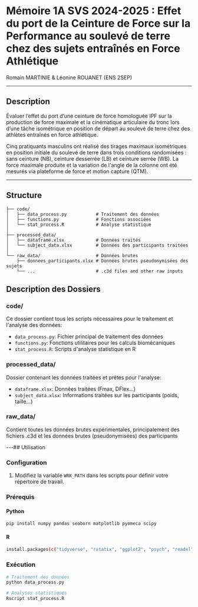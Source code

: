 # Mémoire 1A SVS 2024-2025 : Effet du port de la Ceinture de Force sur la Performance au soulevé de terre chez des sujets entraînés en Force Athlétique

Romain MARTINIE & Léonine ROUANET (ENS 2SEP)

---

## Description
Évaluer l’effet du port d’une ceinture de force homologuée IPF sur la production de force maximale et la cinématique articulaire du tronc lors d’une tâche isométrique en position de départ au soulevé de terre chez des athlètes entraînés en force athlétique.

Cinq pratiquants masculins ont réalisé des tirages maximaux isométriques en position initiale du soulevé de terre dans trois conditions randomisées : sans ceinture (NB), ceinture desserrée (LB) et ceinture serrée (WB). La force maximale produite et la variation de l'angle de la colonne ont été mesurés via plateforme de force et motion capture (QTM).

---

## Structure

```
├── code/
│   ├── data_process.py           # Traitement des données
│   ├── functions.py              # Fonctions associées
│   └── stat_process.R            # Analyse statistique
│
├── processed_data/
│   ├── dataframe.xlsx            # Données traités
│   └── subject_data.xlsx         # Données des participants traitées
│
└── raw_data/                     # Données brutes
    ├── donnees_participants.xlsx # Données brutes pseudonymisées des sujets
    └── ...                       # .c3d files and other raw inputs
```

## Description des Dossiers

### code/
Ce dossier contient tous les scripts nécessaires pour le traitement et l'analyse des données:
- `data_process.py`: Fichier principal de traitement des données
- `functions.py`: Fonctions utilitaires pour les calculs biomécaniques
- `stat_process.R`: Scripts d'analyse statistique en R

### processed_data/
Dossier contenant les données traitées et prêtes pour l'analyse:
- `dataframe.xlsx`: Données traitées (Fmax, DFlex...)
- `subject_data.xlsx`: Informations traitées sur les participants (poids, taille...)

### raw_data/
Contient toutes les données brutes expérimentales, principalement des fichiers .c3d et les données brutes (pseudonymisées) des participants


---## Utilisation

### Configuration
1. Modifiez la variable `WRK_PATH` dans les scripts pour définir votre répertoire de travail.

### Prérequis

#### Python
```bash
pip install numpy pandas seaborn matplotlib pyomeca scipy
```

#### R
```bash
install.packages(c("tidyverse", "rstatix", "ggplot2", "psych", "readxl"))
```

### Exécution
```bash
# Traitement des données
python data_process.py

# Analyses statistiques
Rscript stat_process.R
```